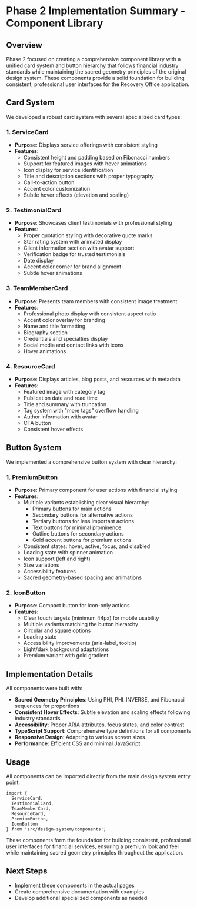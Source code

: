 # Phase 2 Implementation Summary - Component Library

## Overview

Phase 2 focused on creating a comprehensive component library with a unified card system and button hierarchy that follows financial industry standards while maintaining the sacred geometry principles of the original design system. These components provide a solid foundation for building consistent, professional user interfaces for the Recovery Office application.

## Card System

We developed a robust card system with several specialized card types:

### 1. ServiceCard
- **Purpose**: Displays service offerings with consistent styling
- **Features**:
  - Consistent height and padding based on Fibonacci numbers
  - Support for featured images with hover animations
  - Icon display for service identification
  - Title and description sections with proper typography
  - Call-to-action button
  - Accent color customization
  - Subtle hover effects (elevation and scaling)

### 2. TestimonialCard
- **Purpose**: Showcases client testimonials with professional styling
- **Features**:
  - Proper quotation styling with decorative quote marks
  - Star rating system with animated display
  - Client information section with avatar support
  - Verification badge for trusted testimonials
  - Date display
  - Accent color corner for brand alignment
  - Subtle hover animations

### 3. TeamMemberCard
- **Purpose**: Presents team members with consistent image treatment
- **Features**:
  - Professional photo display with consistent aspect ratio
  - Accent color overlay for branding
  - Name and title formatting
  - Biography section
  - Credentials and specialties display
  - Social media and contact links with icons
  - Hover animations

### 4. ResourceCard
- **Purpose**: Displays articles, blog posts, and resources with metadata
- **Features**:
  - Featured image with category tag
  - Publication date and read time
  - Title and summary with truncation
  - Tag system with "more tags" overflow handling
  - Author information with avatar
  - CTA button
  - Consistent hover effects

## Button System

We implemented a comprehensive button system with clear hierarchy:

### 1. PremiumButton
- **Purpose**: Primary component for user actions with financial styling
- **Features**:
  - Multiple variants establishing clear visual hierarchy:
    - Primary buttons for main actions
    - Secondary buttons for alternative actions
    - Tertiary buttons for less important actions
    - Text buttons for minimal prominence
    - Outline buttons for secondary actions
    - Gold accent buttons for premium actions
  - Consistent states: hover, active, focus, and disabled
  - Loading state with spinner animation
  - Icon support (left and right)
  - Size variations
  - Accessibility features
  - Sacred geometry-based spacing and animations

### 2. IconButton
- **Purpose**: Compact button for icon-only actions
- **Features**:
  - Clear touch targets (minimum 44px) for mobile usability
  - Multiple variants matching the button hierarchy
  - Circular and square options
  - Loading state
  - Accessibility improvements (aria-label, tooltip)
  - Light/dark background adaptations
  - Premium variant with gold gradient

## Implementation Details

All components were built with:
- **Sacred Geometry Principles**: Using PHI, PHI_INVERSE, and Fibonacci sequences for proportions
- **Consistent Hover Effects**: Subtle elevation and scaling effects following industry standards
- **Accessibility**: Proper ARIA attributes, focus states, and color contrast
- **TypeScript Support**: Comprehensive type definitions for all components
- **Responsive Design**: Adapting to various screen sizes
- **Performance**: Efficient CSS and minimal JavaScript

## Usage

All components can be imported directly from the main design system entry point:

```tsx
import { 
  ServiceCard, 
  TestimonialCard, 
  TeamMemberCard, 
  ResourceCard,
  PremiumButton,
  IconButton 
} from 'src/design-system/components';
```

These components form the foundation for building consistent, professional user interfaces for financial services, ensuring a premium look and feel while maintaining sacred geometry principles throughout the application.

## Next Steps

- Implement these components in the actual pages
- Create comprehensive documentation with examples
- Develop additional specialized components as needed 
